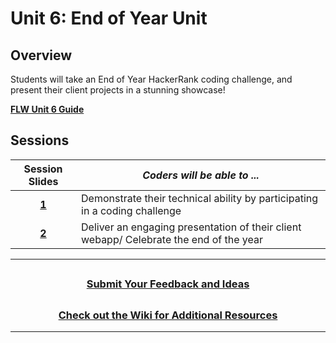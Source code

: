 # Unit 6: End of Year Unit

## Overview

Students will take an End of Year HackerRank coding challenge, and present their client projects in a stunning showcase!

[**FLW Unit 6 Guide**]()

## Sessions

|                                                       Session Slides                                                       | _Coders will be able to ..._                                 |
| :------------------------------------------------------------------------------------------------------------------------: | ------------------------------------------------------------ |
| [**1**]() | Demonstrate their technical ability by participating in a coding challenge         |
|       [**2**]()        | Deliver an engaging presentation of their client webapp/ Celebrate the end of the year |


---
## <h3 align="center"><a href="https://docs.google.com/forms/d/e/1FAIpQLSeQPPd3u1y_vV9426DjRjgzQHrzsMAIbdsGCxEU5uRj3bTleQ/viewform?usp=sf_link">Submit Your Feedback and Ideas</a></h3>

## <h3 align="center"><a href="https://github.com/itscodenation/curriculum-21-22/wiki">Check out the Wiki for Additional Resources</a></h3>

---
